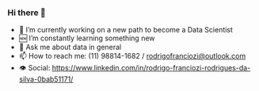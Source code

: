### Hi there 👋

- 🔭 I’m currently working on a new path to become a Data Scientist
- 🆕 I’m constantly learning something new
- 💬 Ask me about data in general
- 📫 How to reach me: (11) 98814-1682 / rodrigofranciozi@outlook.com
- 👁️ Social: https://www.linkedin.com/in/rodrigo-franciozi-rodrigues-da-silva-0bab51171/
